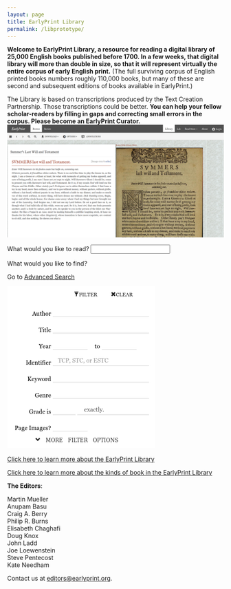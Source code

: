 ```yaml
---
layout: page
title: EarlyPrint Library
permalink: /libprototype/
---
```


<p><b>Welcome to EarlyPrint Library, a resource for reading a digital library of 25,000 English books published before 1700. In a few weeks, that digital library will more than double in size, so that it will represent virtually the entire corpus of early English print.</b> (The full surviving corpus of English printed books numbers roughly 110,000 books, but many of these are second and subsequent editions of books available in EarlyPrint.)</p>

<div class="fl w-100">
<div class="fl w-100 w-40-ns">
The Library is based on transcriptions produced by the Text Creation Partnership. Those transcriptions could be better. <b>You can help your fellow scholar-readers by filling in gaps and correcting small errors in the corpus. Please become an EarlyPrint Curator.</b>
</div>

<div class="fl w-100 w-60-ns">
<img src="/assets/img/lib_screenshot.png" class="shadow-4"/>
</div>
</div>

<div class="fl w-100 tc mt5">
<p>What would you like to read? <input type="text" /></p>

<div class="fl w-100 w-50-ns">What would you like to find?</div>
<div class="fl w-100 w-50-ns">
<p>Go to <a href="https://texts.earlyprint.org/works/">Advanced Search</a></p>
<img src="/assets/img/lib_filters.png" class="shadow-4 h5"/>
</div>

<p><a href="/libabout">Click here to learn more about the EarlyPrint Library</a></p>

<p><a href="/libsubcorpora">Click here to learn more about the kinds of book in the EarlyPrint Library</a></p>
</div>

<div class="fl w-100">
<p><b>The Editors</b>:</p> 

<div class="fl w-100 w-third-ns">
Martin Mueller  <br>
Anupam Basu  <br>
Craig A. Berry  <br>
Philip R. Burns  <br>
</div>
<div class="fl w-100 w-third-ns">
Elisabeth Chaghafi  <br>
Doug Knox  <br>
John Ladd  <br>
Joe Loewenstein  <br>
</div>
<div class="fl w-100 w-third-ns">
Steve Pentecost  <br>
Kate Needham
</div>
</div>

Contact us at [editors@earlyprint.org](mailto:editors@earlyprint.org).
